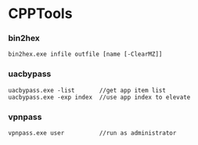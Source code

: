 # CPPTools

### bin2hex
    bin2hex.exe infile outfile [name [-ClearMZ]]

### uacbypass
    uacbypass.exe -list       //get app item list
    uacbypass.exe -exp index  //use app index to elevate

### vpnpass
    vpnpass.exe user          //run as administrator
